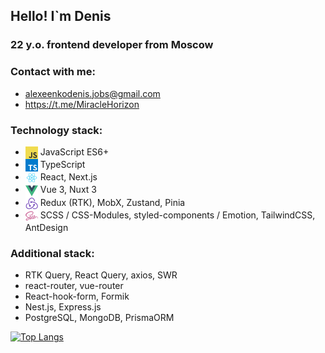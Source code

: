 ## Hello! I`m Denis

<div>
  <h3>22 y.o. frontend developer from Moscow</h3>
</div>

### Contact with me:
-   alexeenkodenis.jobs@gmail.com
-   https://t.me/MiracleHorizon

### Technology stack:

-   <img align="center" width="20px"  src="https://raw.githubusercontent.com/github/explore/80688e429a7d4ef2fca1e82350fe8e3517d3494d/topics/javascript/javascript.png" alt="JavaScript Img" /> JavaScript ES6+
-   <img align="center" width="20px" src="https://raw.githubusercontent.com/github/explore/80688e429a7d4ef2fca1e82350fe8e3517d3494d/topics/typescript/typescript.png" alt="TypeScript Img" /> TypeScript
-   <img align="center" width="20px" src="https://raw.githubusercontent.com/github/explore/80688e429a7d4ef2fca1e82350fe8e3517d3494d/topics/react/react.png" alt="main" /> React, Next.js
-   <img align="center" width="20px" src="https://raw.githubusercontent.com/github/explore/80688e429a7d4ef2fca1e82350fe8e3517d3494d/topics/vue/vue.png" alt="main" /> Vue 3, Nuxt 3
-   <img align="center" width="20px" src="https://raw.githubusercontent.com/github/explore/80688e429a7d4ef2fca1e82350fe8e3517d3494d/topics/redux/redux.png" alt="stores" /> Redux (RTK), MobX, Zustand, Pinia
-   <img align="center" width="20px" src="https://raw.githubusercontent.com/github/explore/80688e429a7d4ef2fca1e82350fe8e3517d3494d/topics/sass/sass.png" alt="styles" /> SCSS / CSS-Modules, styled-components / Emotion, TailwindCSS, AntDesign

### Additional stack:

-   RTK Query, React Query, axios, SWR
-   react-router, vue-router
-   React-hook-form, Formik
-   Nest.js, Express.js
-   PostgreSQL, MongoDB, PrismaORM

[![Top Langs](https://github-readme-stats.vercel.app/api/top-langs/?username=MiracleHorizon&layout=compact&theme=transparent)](https://github.com/MiracleHorizon/github-readme-stats)
